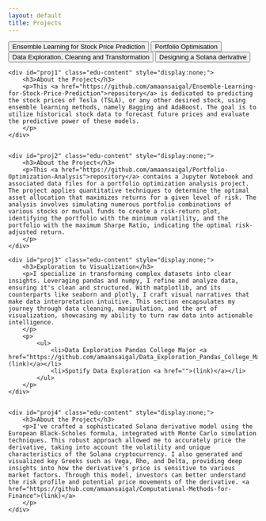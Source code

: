 ```yaml
---
layout: default
title: Projects
---
```


<div id="education-container">
    <button class="edu-btn" onclick="toggleEducation('proj1')">Ensemble Learning for Stock Price Prediction</button>
    <button class="edu-btn" onclick="toggleEducation('proj2')">Portfolio Optimisation</button>
    <button class="edu-btn" onclick="toggleEducation('proj3')">Data Exploration, Cleaning and Transformation</button>
    <button class="edu-btn" onclick="toggleEducation('proj4')">Designing a Solana derivative</button>
    
    <div id="proj1" class="edu-content" style="display:none;">
        <h3>About the Project</h3>
        <p>This <a href="https://github.com/amaansaigal/Ensemble-Learning-for-Stock-Price-Prediction">repository</a> is dedicated to predicting the stock prices of Tesla (TSLA), or any other desired stock, using ensemble learning methods, namely Bagging and AdaBoost. The goal is to utilize historical stock data to forecast future prices and evaluate the predictive power of these models.
        </p>
    </div>


    <div id="proj2" class="edu-content" style="display:none;">
        <h3>About the Project</h3>
        <p>This <a href="https://github.com/amaansaigal/Portfolio-Optimization-Analysis">repository</a> contains a Jupyter Notebook and associated data files for a portfolio optimization analysis project. The project applies quantitative techniques to determine the optimal asset allocation that maximizes returns for a given level of risk. The analysis involves simulating numerous portfolio combinations of various stocks or mutual funds to create a risk-return plot, identifying the portfolio with the minimum volatility, and the portfolio with the maximum Sharpe Ratio, indicating the optimal risk-adjusted return.
        </p>
    </div>

    <div id="proj3" class="edu-content" style="display:none;">
        <h3>Exploration to Visualization</h3>
        <p>I specialize in transforming complex datasets into clear insights. Leveraging pandas and numpy, I refine and analyze data, ensuring it's clean and structured. With matplotlib, and its counterparts like seaborn and plotly, I craft visual narratives that make data interpretation intuitive. This section encapsulates my journey through data cleaning, manipulation, and the art of visualization, showcasing my ability to turn raw data into actionable intelligence.
        </p>
        <p>
            <ul>
                <li>Data Exploration Pandas College Major <a href="https://github.com/amaansaigal/Data_Exploration_Pandas_College_Major">(link)</a></li>
                <li>Spotify Data Exploration <a href="">(link)</a></li>
            </ul>
        </p>
    </div>


    <div id="proj4" class="edu-content" style="display:none;">
        <h3>About the Project</h3>
        <p>I've crafted a sophisticated Solana derivative model using the European Black-Scholes formula, integrated with Monte Carlo simulation techniques. This robust approach allowed me to accurately price the derivative, taking into account the volatility and unique characteristics of the Solana cryptocurrency. I also generated and visualized key Greeks such as Vega, Rho, and Delta, providing deep insights into how the derivative's price is sensitive to various market factors. Through this model, investors can better understand the risk profile and potential price movements of the derivative. <a href="https://github.com/amaansaigal/Computational-Methods-for-Finance">(link)</a>
        </p>
    </div>
</div>
